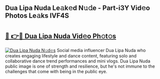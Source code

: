 ## Dua Lipa Nuda Le𝚊k𝚎d N𝚞𝚍e - Part-i3Y Vid𝚎o Photos Le𝚊ks lVF4S

# <h2><a href="http://fbfvv2q.evod.top/?m=Dua+Lipa+Nuda">🔗 👉🔴 Dua Lipa Nuda Vid𝚎o Ph𝚘t𝚘s</a></h2>

[![Dua Lipa Nuda N𝚞d𝚎s](https://i.imgur.com/8V9OHl7.gif)](http://fbfvv2q.evod.top/?m=Dua+Lipa+Nuda)
Social media influencer Dua Lipa Nuda who creates engaging lifestyle and dance content, featuring solo and collaborative dance trend performances and mini vlogs. Dua Lipa Nuda public image is one of strength and resilience, but he's not immune to the challenges that come with being in the public eye. 
